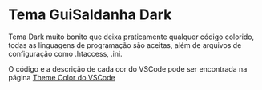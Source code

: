 # Tema GuiSaldanha Dark

Tema Dark muito bonito que deixa praticamente qualquer código colorido, todas as linguagens de programação são aceitas, além de arquivos de configuração como .htaccess, .ini.

O código e a descrição de cada cor do VSCode pode ser encontrada na página [Theme Color do VSCode](https://code.visualstudio.com/api/references/theme-color)
